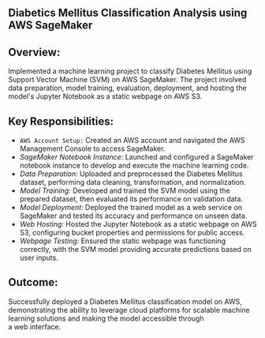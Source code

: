 ## Diabetics Mellitus Classification Analysis using AWS SageMaker

## Overview:
Implemented a machine learning project to classify Diabetes Mellitus using Support Vector Machine (SVM) on AWS SageMaker. The project involved data preparation, model training, evaluation, deployment, and hosting the model's Jupyter Notebook as a static webpage on AWS S3.

## Key Responsibilities:

- `AWS Account Setup:` Created an AWS account and navigated the AWS Management Console to access SageMaker.
- *SageMaker Notebook Instance:* Launched and configured a SageMaker notebook instance to develop and execute the machine learning code.
- *Data Preparation:* Uploaded and preprocessed the Diabetes Mellitus dataset, performing data cleaning, transformation, and normalization.
- *Model Training:* Developed and trained the SVM model using the prepared dataset, then evaluated its performance on validation data.
- *Model Deployment:* Deployed the trained model as a web service on SageMaker and tested its accuracy and performance on unseen data.
- *Web Hosting:* Hosted the Jupyter Notebook as a static webpage on AWS S3, configuring bucket properties and permissions for public access.
- *Webpage Testing:* Ensured the static webpage was functioning correctly, with the SVM model providing accurate predictions based on user inputs.

## Outcome:
Successfully deployed a Diabetes Mellitus classification model on AWS, demonstrating the ability to leverage cloud platforms for scalable machine learning solutions and making the model accessible through a web interface.
